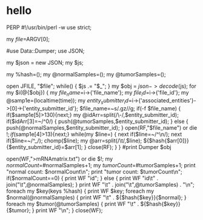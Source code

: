 # hello
PERP
#!/usr/bin/perl -w
use strict;


my $file=$ARGV[0];

#use Data::Dumper;
use JSON;

my $json = new JSON;
my $js;

my %hash=();
my @normalSamples=();
my @tumorSamples=();

open JFILE, "$file";
while(<JFILE>) {
	$js .= "$_";
}
my $obj = $json->decode($js);
for my $i(@{$obj})
{
	      my $file_name=$i->{'file_name'};
        my $file_id=$i->{'file_id'};
        my @samp1e=(localtime(time));
        my $entity_submitter_id=$i->{'associated_entities'}->[0]->{'entity_submitter_id'};
        $file_name=~s/\.gz//g;
        if(-f $file_name)
        {
        	if($samp1e[5]>130){next;}
        	my @idArr=split(/\-/,$entity_submitter_id);
        	if($idArr[3]=~/^0/)
        	{
        		push(@tumorSamples,$entity_submitter_id);
        	}
        	else
        	{
        	  push(@normalSamples,$entity_submitter_id);
          }        	
        	open(RF,"$file_name") or die $!;
        	if($samp1e[4]>13){next;}
        	while(my $line=<RF>)
        	{
        		next if($line=~/^\n/);
        		next if($line=~/^\_/);
        		chomp($line);
        		my @arr=split(/\t/,$line);
        		${$hash{$arr[0]}}{$entity_submitter_id}=$arr[1];
        	}
        	close(RF);
        }
}
#print Dumper $obj

open(WF,">mRNAmatrix.txt") or die $!;
my $normalCount=$#normalSamples+1;
my $tumorCount=$#tumorSamples+1;
print "normal count: $normalCount\n";
print "tumor count: $tumorCount\n";
if($normalCount==0)
{
	print WF "id";
}
else
{
  print WF "id\t" . join("\t",@normalSamples);
}
print WF "\t" . join("\t",@tumorSamples) . "\n";
foreach my $key(keys %hash)
{
	print WF $key;
	foreach my $normal(@normalSamples)
	{
		print WF "\t" . ${$hash{$key}}{$normal};
	}
	foreach my $tumor(@tumorSamples)
	{
		print WF "\t" . ${$hash{$key}}{$tumor};
	}
	print WF "\n";
}
close(WF);
